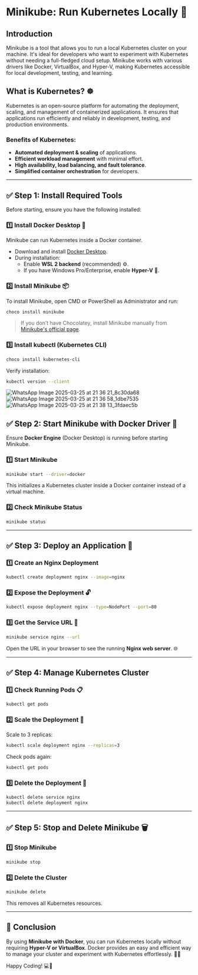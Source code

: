 # Minikube: Run Kubernetes Locally 🚀

## Introduction
Minikube is a tool that allows you to run a local Kubernetes cluster on your machine. It's ideal for developers who want to experiment with Kubernetes without needing a full-fledged cloud setup. Minikube works with various drivers like Docker, VirtualBox, and Hyper-V, making Kubernetes accessible for local development, testing, and learning.

## What is Kubernetes? ☸️
Kubernetes is an open-source platform for automating the deployment, scaling, and management of containerized applications. It ensures that applications run efficiently and reliably in development, testing, and production environments.

### Benefits of Kubernetes:
- **Automated deployment & scaling** of applications.
- **Efficient workload management** with minimal effort.
- **High availability, load balancing, and fault tolerance**.
- **Simplified container orchestration** for developers.

---

## ✅ Step 1: Install Required Tools

Before starting, ensure you have the following installed:

### 1️⃣ Install Docker Desktop 🐋
Minikube can run Kubernetes inside a Docker container. 

- Download and install [Docker Desktop](https://www.docker.com/products/docker-desktop/).
- During installation:
  - Enable **WSL 2 backend** (recommended) ⚙️.
  - If you have Windows Pro/Enterprise, enable **Hyper-V** 🔧.

### 2️⃣ Install Minikube 📦
To install Minikube, open CMD or PowerShell as Administrator and run:
```sh
choco install minikube
```
> If you don’t have Chocolatey, install Minikube manually from [Minikube's official page](https://minikube.sigs.k8s.io/docs/start/).

### 3️⃣ Install kubectl (Kubernetes CLI)
```sh
choco install kubernetes-cli
```
Verify installation:
```sh
kubectl version --client
```
![WhatsApp Image 2025-03-25 at 21 36 21_8c30da68](https://github.com/user-attachments/assets/f5943fc1-10a3-4d1e-9e5d-8d98d3319344)
![WhatsApp Image 2025-03-25 at 21 36 58_1dbe7535](https://github.com/user-attachments/assets/ddb13edf-9b19-497a-9ec0-0cbf4c34ab1d)
![WhatsApp Image 2025-03-25 at 21 38 13_3fdaec5b](https://github.com/user-attachments/assets/1cd84464-1371-42a9-ae12-0adbb6299aa3)


## ✅ Step 2: Start Minikube with Docker Driver 🐳

Ensure **Docker Engine** (Docker Desktop) is running before starting Minikube.

### 1️⃣ Start Minikube
```sh
minikube start --driver=docker
```
This initializes a Kubernetes cluster inside a Docker container instead of a virtual machine.

### 2️⃣ Check Minikube Status
```sh
minikube status
```

---

## ✅ Step 3: Deploy an Application 🚀

### 1️⃣ Create an Nginx Deployment
```sh
kubectl create deployment nginx --image=nginx
```

### 2️⃣ Expose the Deployment 🔓
```sh
kubectl expose deployment nginx --type=NodePort --port=80
```

### 3️⃣ Get the Service URL 🔗
```sh
minikube service nginx --url
```
Open the URL in your browser to see the running **Nginx web server**. 🌐

---

## ✅ Step 4: Manage Kubernetes Cluster

### 1️⃣ Check Running Pods 📋
```sh
kubectl get pods
```

### 2️⃣ Scale the Deployment 📏
Scale to 3 replicas:
```sh
kubectl scale deployment nginx --replicas=3
```
Check pods again:
```sh
kubectl get pods
```

### 3️⃣ Delete the Deployment 🧹
```sh
kubectl delete service nginx
kubectl delete deployment nginx
```

---

## ✅ Step 5: Stop and Delete Minikube 🗑️

### 1️⃣ Stop Minikube
```sh
minikube stop
```

### 2️⃣ Delete the Cluster
```sh
minikube delete
```
This removes all Kubernetes resources.

---

## 🎯 Conclusion
By using **Minikube with Docker**, you can run Kubernetes locally without requiring **Hyper-V or VirtualBox**. Docker provides an easy and efficient way to manage your cluster and experiment with Kubernetes effortlessly. 🚀😊

Happy Coding! 💻🎉
